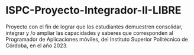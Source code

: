 # ISPC-Proyecto-Integrador-II-LIBRE
Proyecto con el fin de  lograr que los estudiantes demuestren consolidar, integrar y /o ampliar las capacidades y saberes que corresponden al Programador de Aplicaciones móviles, del Instituto Superior Politécnico de Córdoba, en el año 2023.
